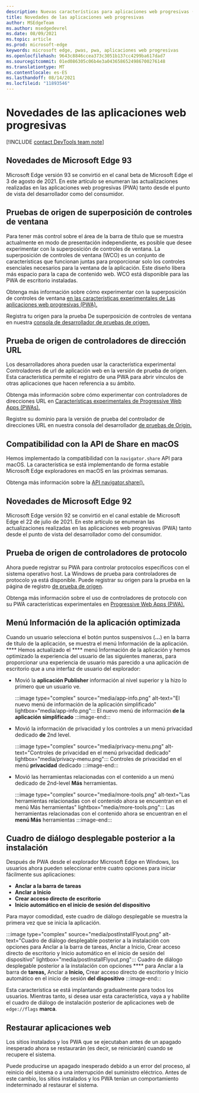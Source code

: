```yaml
---
description: Nuevas características para aplicaciones web progresivas (PWA).
title: Novedades de las aplicaciones web progresivas
author: MSEdgeTeam
ms.author: msedgedevrel
ms.date: 08/09/2021
ms.topic: article
ms.prod: microsoft-edge
keywords: microsoft edge, pwas, pwa, aplicaciones web progresivas
ms.openlocfilehash: 9643c8846ccea373c3051b137cc4299ba617dad7
ms.sourcegitcommit: 01ed086305c06b4e3a0436586524986700276148
ms.translationtype: MT
ms.contentlocale: es-ES
ms.lasthandoff: 08/14/2021
ms.locfileid: "11893546"
---
```

# <a name="whats-new-in-progressive-web-apps"></a>Novedades de las aplicaciones web progresivas

[!INCLUDE [contact DevTools team note](includes/edge-whats-new-note.md)]


## <a name="whats-new-in-microsoft-edge-93"></a>Novedades de Microsoft Edge 93

Microsoft Edge versión 93 se convirtió en el canal beta de Microsoft Edge el 3 de agosto de 2021. En este artículo se enumeran las actualizaciones realizadas en las aplicaciones web progresivas (PWA) tanto desde el punto de vista del desarrollador como del consumidor.

## <a name="window-controls-overlay-origin-trials"></a>Pruebas de origen de superposición de controles de ventana

Para tener más control sobre el área de la barra de título que se muestra actualmente en modo de presentación independiente, es posible que desee experimentar con la superposición de controles de ventana. La superposición de controles de ventana (WCO) es un conjunto de características que funcionan juntas para proporcionar solo los controles esenciales necesarios para la ventana de la aplicación. Este diseño libera más espacio para la capa de contenido web. WCO está disponible para las PWA de escritorio instaladas. 

Obtenga más información sobre cómo experimentar con la superposición de controles de ventana [en las características experimentales de Las aplicaciones web progresivas (PWA).][ExpWCO]

Registra tu origen para la prueba De superposición de controles de ventana en nuestra [consola de desarrollador de pruebas de origen.][WCOOT]

## <a name="url-handlers-origin-trial"></a>Prueba de origen de controladores de dirección URL

Los desarrolladores ahora pueden usar la característica experimental Controladores de url de aplicación web en la versión de prueba de origen. Esta característica permite el registro de una PWA para abrir vínculos de otras aplicaciones que hacen referencia a su ámbito.

Obtenga más información sobre cómo experimentar con controladores de direcciones URL en [Características experimentales de Progressive Web Apps (PWAs).][ExpURLHandler]

Registre su dominio para la versión de prueba del controlador de direcciones URL en nuestra consola del desarrollador [de pruebas de Origin.][URLHandlerOT]

## <a name="support-for-the-share-api-on-macos"></a>Compatibilidad con la API de Share en macOS

Hemos implementado la compatibilidad con la `navigator.share` API para macOS. La característica se está implementando de forma estable Microsoft Edge exploradores en macOS en las próximas semanas. 

Obtenga más información sobre la [API navigator.share().][mdnShareAPI]


## <a name="whats-new-in-microsoft-edge-92"></a>Novedades de Microsoft Edge 92

Microsoft Edge versión 92 se convirtió en el canal estable de Microsoft Edge el 22 de julio de 2021. En este artículo se enumeran las actualizaciones realizadas en las aplicaciones web progresivas (PWA) tanto desde el punto de vista del desarrollador como del consumidor.

## <a name="protocol-handlers-origin-trial"></a>Prueba de origen de controladores de protocolo 

Ahora puede registrar su PWA para controlar protocolos específicos con el sistema operativo host. La Windows de prueba para controladores de protocolo ya está disponible. Puede registrar su origen para la prueba en la página de registro [de prueba de origen][MicrosoftDeveloperMicrosoftEdgeOriginTrialsWebAppProtocolHandlerRegistrationRegistration].

Obtenga más información sobre el uso de controladores de protocolo con su PWA características experimentales en [Progressive Web Apps (PWA).][ExpProtocolHandlers]

## <a name="streamlined-app-info-menu"></a>Menú Información de la aplicación optimizada

Cuando un usuario selecciona el botón puntos suspensivos (**...**) en la barra de título de la aplicación, se muestra el menú Información de la aplicación. ****  Hemos actualizado el **** menú Información de la aplicación y hemos optimizado la experiencia del usuario de las siguientes maneras, para proporcionar una experiencia de usuario más parecido a una aplicación de escritorio que a una interfaz de usuario del explorador:
*  Movió la **aplicación Publisher** información al nivel superior y la hizo lo primero que un usuario ve.

   :::image type="complex" source="media/app-info.png" alt-text="El nuevo menú de información de la aplicación simplificado" lightbox="media/app-info.png":::
      El nuevo menú de información **de la aplicación simplificado**
   :::image-end:::

*  Movió la información de privacidad y los controles a un menú privacidad dedicado **de** 2nd level.

   :::image type="complex" source="media/privacy-menu.png" alt-text="Controles de privacidad en el menú privacidad dedicado" lightbox="media/privacy-menu.png":::
      Controles de privacidad en el menú **privacidad** dedicado
   :::image-end:::

*  Movió las herramientas relacionadas con el contenido a un menú dedicado de 2nd-level **Más** herramientas.

   :::image type="complex" source="media/more-tools.png" alt-text="Las herramientas relacionadas con el contenido ahora se encuentran en el menú Más herramientas" lightbox="media/more-tools.png":::
      Las herramientas relacionadas con el contenido ahora se encuentran en el **menú Más** herramientas
   :::image-end:::


## <a name="post-install-flyout-dialog-box"></a>Cuadro de diálogo desplegable posterior a la instalación

Después de PWA desde el explorador Microsoft Edge en Windows, los usuarios ahora pueden seleccionar entre cuatro opciones para iniciar fácilmente sus aplicaciones: 
*  **Anclar a la barra de tareas** 
*  **Anclar a Inicio**
*  **Crear acceso directo de escritorio**
*  **Inicio automático en el inicio de sesión del dispositivo**

Para mayor comodidad, este cuadro de diálogo desplegable se muestra la primera vez que se inicia la aplicación.

:::image type="complex" source="media/postInstallFlyout.png" alt-text="Cuadro de diálogo desplegable posterior a la instalación con opciones para Anclar a la barra de tareas, Anclar a Inicio, Crear acceso directo de escritorio y Inicio automático en el inicio de sesión del dispositivo" lightbox="media/postInstallFlyout.png":::
   Cuadro de diálogo desplegable posterior a la instalación con opciones **** para Anclar a la barra de **tareas,** Anclar a **Inicio,** Crear acceso directo de escritorio y Inicio automático en el inicio de sesión **del dispositivo**
:::image-end:::

Esta característica se está implantando gradualmente para todos los usuarios. Mientras tanto, si desea usar esta característica, vaya a y habilite el cuadro de diálogo de instalación posterior de aplicaciones web de `edge://flags` **marca**.

## <a name="restore-web-apps"></a>Restaurar aplicaciones web

Los sitios instalados y los PWA que se ejecutaban antes de un apagado inesperado ahora se restaurarán (es decir, se reiniciarán) cuando se recupere el sistema.

Puede producirse un apagado inesperado debido a un error del proceso, al reinicio del sistema o a una interrupción del suministro eléctrico. Antes de este cambio, los sitios instalados y los PWA tenían un comportamiento indeterminado al restaurar el sistema.  

<!-- links -->  

<!--[ArchiveMicrosoftEdgeLegacyDeveloperPWAsIndexRequirements]: /archive/microsoft-edge/legacy/developer/progressive-web-apps/index#requirements "Requirements - Progressive Web Apps \(EdgeHTML\) on Windows | Microsoft Docs"  -->  

[ExpWCO]: ../experimental-features/index.md#window-controls-overlay-for-installed-desktop-web-apps "Superposición de controles de ventana para aplicaciones web de escritorio instaladas: características experimentales"

[ExpProtocolHandlers]: ../experimental-features/index.md#uri-protocol-handling "Administración de protocolo URI: características experimentales"

[ExpURLHandler]: ../experimental-features/index.md#url-link-handling "Administración de vínculos URL: características experimentales"

[MicrosoftDeveloperMicrosoftEdgeOriginTrials]: https://developer.microsoft.com/microsoft-edge/origin-trials "Pruebas de origen | Microsoft Edge Programador"

[MicrosoftDeveloperMicrosoftEdgeOriginTrialsWebAppProtocolHandlerRegistrationRegistration]: https://developer.microsoft.com/microsoft-edge/origin-trials/web-app-protocol-handler-registration/registration "Registrar para el registro del controlador de protocolo de aplicación web | Microsoft Developer"  

[URLHandlerOT]: https://developer.microsoft.com/en-us/microsoft-edge/origin-trials/web-app-url-handlers/registration/ "Registrar para el controlador de direcciones URL de la aplicación web | Microsoft Developer" 

[WCOOT]: https://developer.microsoft.com/en-us/microsoft-edge/origin-trials/web-app-window-controls-overlay/registration/ "Registrar para la superposición de controles de ventana de aplicación web"

[mdnShareAPI]: https://developer.mozilla.org/en-US/docs/Web/API/Navigator/share
